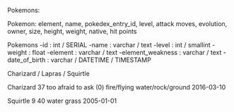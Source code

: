Pokemons:

Pokemon: element, name, pokedex_entry_id, level, attack moves, evolution, owner, size, height, weight, native, hit points

Pokemons
-id : int / SERIAL
-name : varchar / text
-level : int / smallint
-weight : float
-element : varchar / text
-element_weakness : varchar / text
-date_of_birth : varchar / DATETIME / TIMESTAMP


Charizard / Lapras / Squirtle


Charizard
37
too afraid to ask (0)
fire/flying
water/rock/ground
2016-03-10

Squirtle
9
40
water
grass
2005-01-01